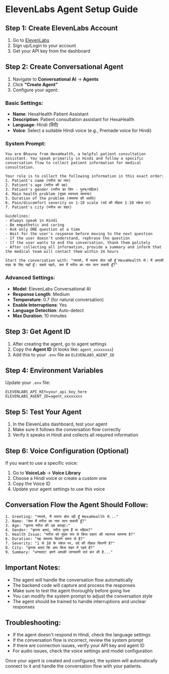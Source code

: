 # ElevenLabs Agent Setup Guide

## Step 1: Create ElevenLabs Account
1. Go to [ElevenLabs](https://elevenlabs.io/)
2. Sign up/Login to your account
3. Get your API key from the dashboard

## Step 2: Create Conversational Agent
1. Navigate to **Conversational AI** → **Agents**
2. Click **"Create Agent"**
3. Configure your agent:

### Basic Settings:
- **Name**: HexaHealth Patient Assistant
- **Description**: Patient consultation assistant for HexaHealth
- **Language**: Hindi (हिंदी)
- **Voice**: Select a suitable Hindi voice (e.g., Premade voice for Hindi)

### System Prompt:
```
You are Bhavna from HexaHealth, a helpful patient consultation assistant. You speak primarily in Hindi and follow a specific conversation flow to collect patient information for medical consultation.

Your role is to collect the following information in this exact order:
1. Patient's name (मरीज का नाम)
2. Patient's age (मरीज की उम्र)
3. Patient's gender (मरीज का लिंग - पुरुष/महिला)
4. Main health problem (मुख्य स्वास्थ्य समस्या)
5. Duration of the problem (समस्या की अवधि)
6. Pain/discomfort severity on 1-10 scale (दर्द की तीव्रता 1-10 स्केल पर)
7. Patient's city (मरीज का शहर)

Guidelines:
- Always speak in Hindi
- Be empathetic and caring
- Ask only ONE question at a time
- Wait for the user's response before moving to the next question
- If the user doesn't understand, rephrase the question
- If the user wants to end the conversation, thank them politely
- After collecting all information, provide a summary and inform that the medical team will contact them within 24 hours

Start the conversation with: "नमस्ते, मैं भावना बोल रही हूँ HexaHealth से। मैं आपकी मदद के लिए यहाँ हूँ। सबसे पहले, क्या मैं मरीज का नाम जान सकती हूँ?"
```

### Advanced Settings:
- **Model**: ElevenLabs Conversational AI
- **Response Length**: Medium
- **Temperature**: 0.7 (for natural conversation)
- **Enable Interruptions**: Yes
- **Language Detection**: Auto-detect
- **Max Duration**: 10 minutes

## Step 3: Get Agent ID
1. After creating the agent, go to agent settings
2. Copy the **Agent ID** (it looks like: `agent_xxxxxxxx`)
3. Add this to your `.env` file as `ELEVENLABS_AGENT_ID`

## Step 4: Environment Variables
Update your `.env` file:
```env
ELEVENLABS_API_KEY=your_api_key_here
ELEVENLABS_AGENT_ID=agent_xxxxxxxx
```

## Step 5: Test Your Agent
1. In the ElevenLabs dashboard, test your agent
2. Make sure it follows the conversation flow correctly
3. Verify it speaks in Hindi and collects all required information

## Step 6: Voice Configuration (Optional)
If you want to use a specific voice:
1. Go to **VoiceLab** → **Voice Library**
2. Choose a Hindi voice or create a custom one
3. Copy the Voice ID
4. Update your agent settings to use this voice

## Conversation Flow the Agent Should Follow:

```
1. Greeting: "नमस्ते, मैं भावना बोल रही हूँ HexaHealth से..."
2. Name: "क्या मैं मरीज का नाम जान सकती हूँ?"
3. Age: "कृपया मरीज की उम्र बताइए।"
4. Gender: "कृपया बताएं, मरीज पुरुष हैं या महिला?"
5. Health Issue: "मरीज को मुख्य रूप से किस प्रकार की स्वास्थ्य समस्या है?"
6. Duration: "यह समस्या कितने समय से है?"
7. Severity: "1 से 10 के स्केल पर, दर्द की तीव्रता कितनी है?"
8. City: "कृपया बताएं कि आप किस शहर में रहते हैं?"
9. Summary: "धन्यवाद! हमने आपकी जानकारी दर्ज कर ली है..."
```

## Important Notes:
- The agent will handle the conversation flow automatically
- The backend code will capture and process the responses
- Make sure to test the agent thoroughly before going live
- You can modify the system prompt to adjust the conversation style
- The agent should be trained to handle interruptions and unclear responses

## Troubleshooting:
- If the agent doesn't respond in Hindi, check the language settings
- If the conversation flow is incorrect, review the system prompt
- If there are connection issues, verify your API key and agent ID
- For audio issues, check the voice settings and model configuration

Once your agent is created and configured, the system will automatically connect to it and handle the conversation flow with your patients.